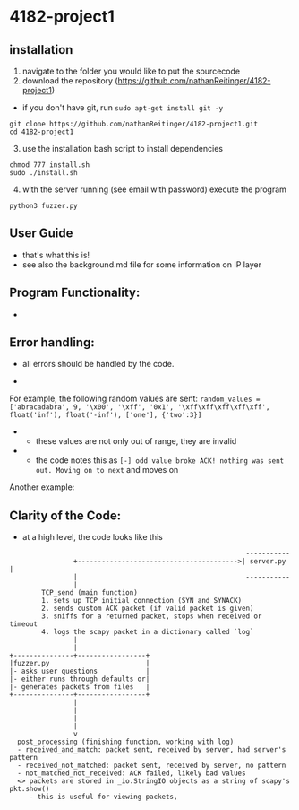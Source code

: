 # 4182-project1

## installation

1. navigate to the folder you would like to put the sourcecode
2. download the repository (https://github.com/nathanReitinger/4182-project1)
- if you don't have git, run `sudo apt-get install git -y`

```
git clone https://github.com/nathanReitinger/4182-project1.git
cd 4182-project1
```

3. use the installation bash script to install dependencies

```
chmod 777 install.sh
sudo ./install.sh
```

4. with the server running (see email with password) execute the program

```
python3 fuzzer.py
```

## User Guide

- that's what this is!
- see also the background.md file for some information on IP layer

## Program Functionality:

-

## Error handling:

- all errors should be handled by the code.

 -

For example, the following random values are sent:
`random_values = ['abracadabra', 9, '\x00', '\xff', '0x1', '\xff\xff\xff\xff\xff', float('inf'), float('-inf'), ['one'], {'two':3}]`
- - these values are not only out of range, they are invalid
- - the code notes this as `[-] odd value broke ACK! nothing was sent out. Moving on to next` and moves on

Another example:


## Clarity of the Code:

- at a  high level, the code looks like this
```
                                                           -----------
                +---------------------------------------->| server.py |
                |                                          -----------
                |
        TCP_send (main function)
        1. sets up TCP initial connection (SYN and SYNACK)
        2. sends custom ACK packet (if valid packet is given)
        3. sniffs for a returned packet, stops when received or timeout
        4. logs the scapy packet in a dictionary called `log`
                |
                |
+---------------+-----------------+
|fuzzer.py                        |
|- asks user questions            |
|- either runs through defaults or|
|- generates packets from files   |
+---------------+-----------------+
                |
                |
                |
                |
                v
  post_processing (finishing function, working with log)
  - received_and_match: packet sent, received by server, had server's pattern
  - received_not_matched: packet sent, received by server, no pattern
  - not_matched_not_received: ACK failed, likely bad values
  <> packets are stored in _io.StringIO objects as a string of scapy's pkt.show()
     - this is useful for viewing packets,
```
